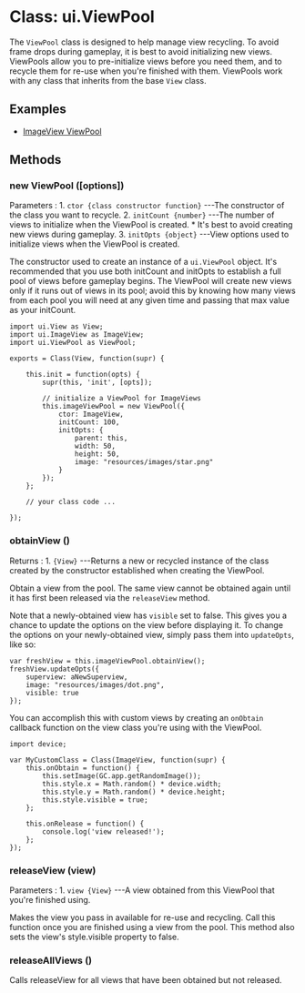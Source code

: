# Class: ui.ViewPool

The `ViewPool` class is designed to help manage view
recycling. To avoid frame drops during gameplay, it is best
to avoid initializing new views. ViewPools allow you to
pre-initialize views before you need them, and to recycle
them for re-use when you're finished with them. ViewPools
work with any class that inherits from the base `View` class.

## Examples

* [ImageView ViewPool](../example/views-pools/)

## Methods

### new ViewPool ([options])

Parameters
:    1. `ctor {class constructor function}` ---The constructor of the class you want to recycle.
     2. `initCount {number}` ---The number of views to initialize when the ViewPool is created.
         * It's best to avoid creating new views during gameplay.
     3. `initOpts {object}` ---View options used to initialize views when the ViewPool is created.


The constructor used to create an instance of a `ui.ViewPool`
object. It's recommended that you use both initCount and
initOpts to establish a full pool of views before gameplay
begins. The ViewPool will create new views only if it runs out
of views in its pool; avoid this by knowing how many views
from each pool you will need at any given time and passing
that max value as your initCount.

~~~
import ui.View as View;
import ui.ImageView as ImageView;
import ui.ViewPool as ViewPool;

exports = Class(View, function(supr) {

    this.init = function(opts) {
        supr(this, 'init', [opts]);

        // initialize a ViewPool for ImageViews
        this.imageViewPool = new ViewPool({
            ctor: ImageView,
            initCount: 100,
            initOpts: {
                parent: this,
                width: 50,
                height: 50,
                image: "resources/images/star.png"
            }
        });
    };

    // your class code ...

});
~~~

### obtainView ()

Returns
:    1. `{View}` ---Returns a new or recycled instance of the class created by the constructor established when creating the ViewPool.

Obtain a view from the pool. The same view cannot be obtained again until it has first been released via the `releaseView` method.

Note that a newly-obtained view has `visible` set to false. This gives you a chance to update the options on the view before displaying it. To change the options on your newly-obtained view, simply pass them into `updateOpts`, like so:

~~~
var freshView = this.imageViewPool.obtainView();
freshView.updateOpts({
    superview: aNewSuperview,
    image: "resources/images/dot.png",
    visible: true
});
~~~

You can accomplish this with custom views by creating an `onObtain` callback function on the view class you're using with the ViewPool.

~~~
import device;

var MyCustomClass = Class(ImageView, function(supr) {
    this.onObtain = function() {
    	this.setImage(GC.app.getRandomImage());
    	this.style.x = Math.random() * device.width;
    	this.style.y = Math.random() * device.height;
    	this.style.visible = true;
    };

	this.onRelease = function() {
		console.log('view released!');
	};
});
~~~

### releaseView (view)

Parameters
:    1. `view {View}` ---A view obtained from this ViewPool that you're finished using.

Makes the view you pass in available for re-use and recycling. Call this function once you are finished using a view from the pool. This method also sets the view's style.visible property to false.

### releaseAllViews ()

Calls releaseView for all views that have been obtained but not released.